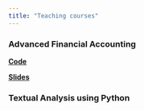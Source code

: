 ```yaml
---
title: "Teaching courses"
---
```


### Advanced Financial Accounting 

[**Code**]()

[**Slides**]()

### Textual Analysis using Python
